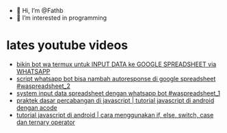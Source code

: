 - 👋 Hi, I’m @Fathb
- 👀 I’m interested in programming

# lates youtube videos
<!-- YOUTUBE:START -->
- [bikin bot wa termux untuk INPUT DATA ke GOOGLE SPREADSHEET via WHATSAPP](https://www.youtube.com/watch?v=xIn9IBd-2c4)
- [script whatsapp bot bisa nambah autoresponse di google spreadsheet #waspreadsheet_2](https://www.youtube.com/watch?v=OF0180sNaMM)
- [system input data spreadsheet dengan whatsapp bot #waspreadsheet_1](https://www.youtube.com/watch?v=b5GwwbGStHc)
- [praktek dasar percabangan di javascript | tutorial javascript di android dengan acode](https://www.youtube.com/watch?v=GwLieS6wmHU)
- [tutorial javascript di android | cara menggunakan if, else, switch, case dan ternary operator](https://www.youtube.com/watch?v=Q7DzwCdWDb8)
<!-- YOUTUBE:END -->

<!---
Fathb/Fathb is a ✨ special ✨ repository because its `README.md` (this file) appears on your GitHub profile.
You can click the Preview link to take a look at your changes.
--->
